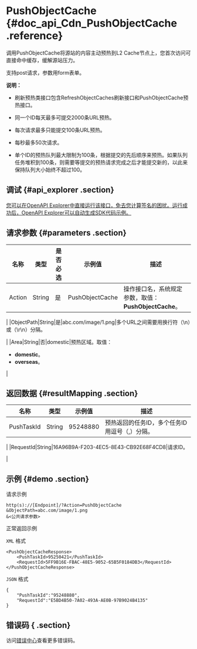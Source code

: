 # PushObjectCache {#doc_api_Cdn_PushObjectCache .reference}

调用PushObjectCache将源站的内容主动预热到L2 Cache节点上，您首次访问可直接命中缓存，缓解源站压力。

支持post请求，参数用form表单。

**说明：** 

 

-   刷新预热类接口包含RefreshObjectCaches刷新接口和PushObjectCache预热接口。

-   同一个ID每天最多可提交2000条URL预热。
-   每次请求最多只能提交100条URL预热。
-   每秒最多50次请求。
-   单个ID的预热队列最大限制为100条，根据提交的先后顺序来预热。如果队列任务堆积到100条，则需要等提交的预热请求完成之后才能提交新的，以此来保持队列大小始终不超过100。

## 调试 {#api_explorer .section}

[您可以在OpenAPI Explorer中直接运行该接口，免去您计算签名的困扰。运行成功后，OpenAPI Explorer可以自动生成SDK代码示例。](https://api.aliyun.com/#product=Cdn&api=PushObjectCache&type=RPC&version=2018-05-10)

## 请求参数 {#parameters .section}

|名称|类型|是否必选|示例值|描述|
|--|--|----|---|--|
|Action|String|是|PushObjectCache|操作接口名，系统规定参数，取值：**PushObjectCache**。

 |
|ObjectPath|String|是|abc.com/image/1.png|多个URL之间需要用换行符（\\n）或（\\r\\n）分隔。

 |
|Area|String|否|domestic|预热区域。取值：

 -   **domestic**。
-   **overseas**。

 |

## 返回数据 {#resultMapping .section}

|名称|类型|示例值|描述|
|--|--|---|--|
|PushTaskId|String|95248880|预热返回的任务ID，多个任务ID用逗号（,）分隔。

 |
|RequestId|String|16A96B9A-F203-4EC5-8E43-CB92E68F4CD8|请求ID。

 |

## 示例 {#demo .section}

请求示例

``` {#request_demo}
http(s)://[Endpoint]/?Action=PushObjectCache
&ObjectPath=abc.com/image/1.png
&<公共请求参数>
```

正常返回示例

`XML` 格式

``` {#xml_return_success_demo}
<PushObjectCacheResponse>
    <PushTaskId>95250421</PushTaskId>
    <RequestId>5FF9B16E-FBAC-48E5-9052-65B5F0184DB3</RequestId>
</PushObjectCacheResponse>
```

`JSON` 格式

``` {#json_return_success_demo}
{
	"PushTaskId":"95248880",
	"RequestId":"E5BD4B50-7A02-493A-AE0B-97B9024B4135"
}
```

## 错误码 { .section}

访问[错误中心](https://error-center.aliyun.com/status/product/Cdn)查看更多错误码。

